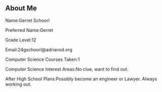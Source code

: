 ## About Me
<p>Name:Gerret Schoorl</p>
<p>Preferred Name:Gerret</p> 
<p>Grade Level:12</p>
<p>Email:24gschoorl@adriansd.org</p>
<p>Computer Science Courses Taken:1</p> 
<p>Computer Science Interest Areas:No clue, want to find out.</p>
<p>After High School Plans:Possibly become an engineer or Lawyer. Always working out.</p>

